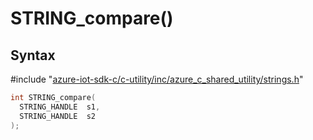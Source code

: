 # STRING_compare()

## Syntax

\#include "[azure-iot-sdk-c/c-utility/inc/azure_c_shared_utility/strings.h](../iot-c-ref-strings-h.md)"  
```C
int STRING_compare(
  STRING_HANDLE  s1,
  STRING_HANDLE  s2
);
```

